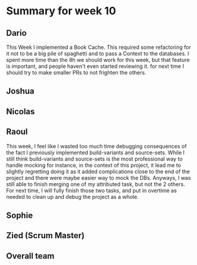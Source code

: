 # Summary for week 10

## Dario
This Week I implemented a Book Cache. This required some refactoring for it not to be a big pile of spaghetti and to pass a Context to the databases.
I spent more time than the 8h we should work for this week, but that feature is important, and people haven't even started reviewing it. for next time I should try to make smaller PRs to not frighten the others.

## Joshua


## Nicolas


## Raoul
This week, I feel like I wasted too much time debugging consequences of the fact I previously implemented build-variants and source-sets. While I still think build-variants and source-sets is the most professional way to handle mocking for instance, in the context of this project, it lead me to slightly regretting doing it as it added complications close to the end of the project and there were maybe easier way to mock the DBs. Anyways, I was still able to finish merging one of my attributed task, but not the 2 others.
For next time, I will fully finish those two tasks, and put in overtime as needed to clean up and debug the project as a whole.


## Sophie


## Zied (Scrum Master)


## Overall team
